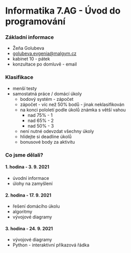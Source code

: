# Informatika 7.AG - Úvod do programování

### Základní informace
- Žeňa Golubeva
- golubeva.evgenia@malgym.cz
- kabinet 10 - pátek
- konzultace po domluvě - email

### Klasifikace
- menší testy
- samostatná práce / domácí úkoly
  - bodový systém - zápočet
  - zápočet - víc než 50% bodů - jinak neklasifikován
  - na konci pololetí podle úkolů známka s větší vahou
    - nad 75% - 1
    - nad 65% - 2
    - nad 50% - 3
  - není nutné odevzdat všechny úkoly
  - hlídejte si deadline úkolů
  - bonusové body za aktivitu

### Co jsme dělali?

#### 1. hodina - 3. 9. 2021
- úvodní informace
- úlohy na zamyšlení

#### 2. hodina - 17. 9. 2021
- řešení domácího úkolu
- algoritmy
- vývojové diagramy

#### 3. hodina - 24. 9. 2021
- vývojové diagramy
- Python - interaktivní příkazová řádka
